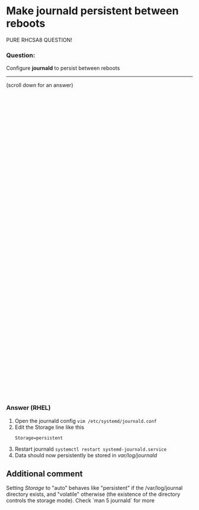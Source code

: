 # Make journald persistent between reboots

PURE RHCSA8 QUESTION!

### Question:
Configure **journald** to persist between reboots

***
(scroll down for an answer)

<br/><br/><br/><br/><br/><br/><br/><br/><br/><br/><br/><br/><br/><br/><br/><br/><br/><br/><br/><br/><br/><br/><br/><br/>
<br/><br/><br/><br/><br/><br/><br/><br/><br/><br/><br/><br/><br/><br/><br/><br/><br/><br/><br/><br/><br/><br/><br/><br/>

### Answer (RHEL)

1. Open the journald config `vim /etc/systemd/journald.conf`
2. Edit the Storage line like this
    ```
    Storage=persistent
    ```
3. Restart journald `systemctl restart systemd-journald.service`
4. Data should now persistently be stored in *var/log/journald*


## Additional comment
Setting *Storage* to "auto" behaves like "persistent" if the /var/log/journal directory exists, and "volatile" otherwise (the existence of the directory controls the storage mode). Check ´man 5 journald` for more 